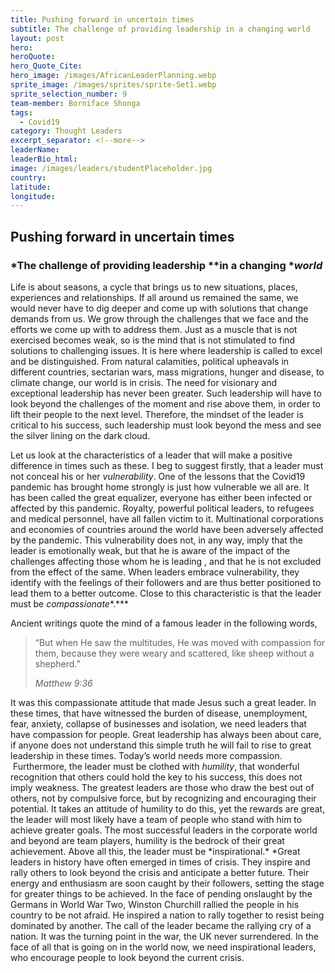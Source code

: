 ```yaml
---
title: Pushing forward in uncertain times
subtitle: The challenge of providing leadership in a changing world
layout: post
hero:
heroQuote:
hero_Quote_Cite:
hero_image: /images/AfricanLeaderPlanning.webp
sprite_image: /images/sprites/sprite-Set1.webp
sprite_selection_number: 9
team-member: Borniface Shonga
tags:
  - Covid19
category: Thought Leaders
excerpt_separator: <!--more-->
leaderName:
leaderBio_html:
image: /images/leaders/studentPlaceholder.jpg
country:
latitude:
longitude:
---
```


## Pushing forward in uncertain times

### *The challenge of providing leadership&nbsp;**in a changing&nbsp;**world*

Life is about seasons, a cycle that brings us to new situations, places, experiences and relationships. If all around us remained the same, we would never have to dig deeper and come up with solutions that change demands from us. We grow through the challenges that we face and the efforts we come up with to address them. Just as a muscle that is not exercised becomes weak, so is the mind that is not stimulated to find solutions to challenging issues. It is here where leadership is called to excel and be distinguished. From natural calamities, political upheavals in different countries, sectarian wars, mass migrations, hunger and disease, to climate change, our world is in crisis. The need for visionary and exceptional leadership has never been greater. Such leadership will have to look beyond the challenges of the moment and rise above them, in order to lift their people to the next level. Therefore, the mindset of the leader is critical to his success, such leadership must look beyond the mess and see the silver lining on the dark cloud.

Let us look at the characteristics of a leader that will make a positive difference in times such as these. I beg to suggest firstly, that a leader must not conceal his or her&nbsp;*vulnerability*. One of the lessons that the Covid19 pandemic has brought home strongly is just how vulnerable we all are. It has been called the great equalizer, everyone has either been infected or affected by this pandemic. Royalty, powerful political leaders, to refugees and medical personnel, have all fallen victim to it. Multinational corporations and economies of countries around the world have been adversely affected by the pandemic. This vulnerability does not, in any way, imply that the leader is emotionally weak, but that he is aware of the impact of the challenges affecting those whom he is leading , and that he is not excluded from the effect of the same. When leaders embrace vulnerability, they identify with the feelings of their followers and are thus better positioned to lead them to a better outcome. Close to this characteristic is that the leader must be&nbsp;*compassionate**.***

Ancient writings quote the mind of a famous leader in the following words,

> “But when He saw the multitudes, He was moved with compassion for them, because they were weary and scattered, like sheep without a shepherd.”
>
> <cite>Matthew 9:36</cite>

It was this compassionate attitude that made Jesus such a great leader. In these times, that have witnessed the burden of disease, unemployment, fear, anxiety, collapse of businesses and isolation, we need leaders that have compassion for people. Great leadership has always been about care, if anyone does not understand this simple truth he will fail to rise to great leadership in these times. Today’s world needs more compassion. &nbsp;Furthermore, the leader must be clothed with *humility*, that wonderful recognition that others could hold the key to his success, this does not imply weakness. The greatest leaders are those who draw the best out of others, not by compulsive force, but by recognizing and encouraging their potential. It takes an attitude of humility to do this, yet the rewards are great, the leader will most likely have a team of people who stand with him to achieve greater goals. The most successful leaders in the corporate world and beyond are team players, humility is the bedrock of their great achievement. Above all this, the leader must be \*inspirational.*&nbsp;*Great leaders in history have often emerged in times of crisis. They inspire and rally others to look beyond the crisis and anticipate a better future. Their energy and enthusiasm are soon caught by their followers, setting the stage for greater things to be achieved. In the face of pending onslaught by the Germans in World War Two, Winston Churchill rallied the people in his country to be not afraid. He inspired a nation to rally together to resist being dominated by another. The call of the leader became the rallying cry of a nation. It was the turning point in the war, the UK never surrendered. In the face of all that is going on in the world now, we need inspirational leaders, who encourage people to look beyond the current crisis.&nbsp;

&nbsp;
